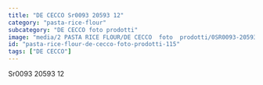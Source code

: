 ```yaml
---
title: "DE CECCO Sr0093 20593 12"
category: "pasta-rice-flour"
subcategory: "DE CECCO foto prodotti"
image: "media/2 PASTA RICE FLOUR/DE CECCO  foto  prodotti/0SR0093-20593-12.jpg"
id: "pasta-rice-flour-de-cecco-foto-prodotti-115"
tags: ["DE CECCO"]
---
```


Sr0093 20593 12
